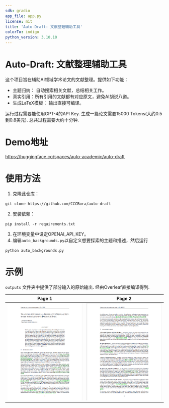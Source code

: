 ```yaml
---
sdk: gradio
app_file: app.py
license: mit
title: 'Auto-Draft: 文献整理辅助工具'
colorTo: indigo
python_version: 3.10.10
---
```



# Auto-Draft: 文献整理辅助工具

这个项目旨在辅助AI领域学术论文的文献整理。提供如下功能：
* 主题归纳： 自动搜索相关文献，总结相关工作。
* 真实引用：所有引用的文献都有对应原文，避免AI胡说八道。
* 生成LaTeX模板： 输出直接可编译。  

运行过程需要能使用GPT-4的API Key. 生成一篇论文需要15000 Tokens(大约0.5到0.8美元). 总共过程需要大约十分钟. 

# Demo地址 

https://huggingface.co/spaces/auto-academic/auto-draft

# 使用方法 
1. 克隆此仓库：
```angular2html
git clone https://github.com/CCCBora/auto-draft
```
2. 安装依赖：
```angular2html
pip install -r requirements.txt
```
3. 在环境变量中设定OPENAI_API_KEY。
4. 编辑`auto_backgrounds.py`以自定义想要探索的主题和描述，然后运行
```angular2html
python auto_backgrounds.py
```

# 示例
`outputs` 文件夹中提供了部分输入的原始输出. 经由Overleaf直接编译得到. 

Page 1            |  Page 2
:-------------------------:|:-------------------------:
![](assets/page1.png "Page-1") |  ![](assets/page2.png "Page-2") 



